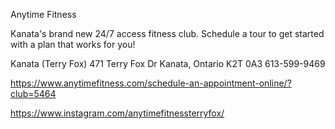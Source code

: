 Anytime Fitness

Kanata's brand new 24/7 access fitness club. Schedule a tour to get started with a plan that works for you!

Kanata (Terry Fox)
471 Terry Fox Dr
Kanata, Ontario K2T 0A3
613-599-9469

https://www.anytimefitness.com/schedule-an-appointment-online/?club=5464

https://www.instagram.com/anytimefitnessterryfox/